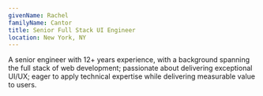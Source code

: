 ```yaml
---
givenName: Rachel
familyName: Cantor
title: Senior Full Stack UI Engineer
location: New York, NY
---
```


A senior engineer with 12+ years experience, with a background spanning the full stack of web development; passionate about delivering exceptional UI/UX; eager to apply technical expertise while delivering measurable value to users.
